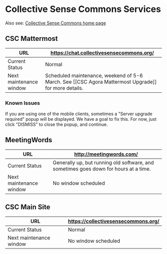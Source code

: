 # Collective Sense Commons Services

Also see: [Collective Sense Commons home page](https://collectivesensecommons.org/)

## CSC Mattermost

| URL                     | <https://chat.collectivesensecommons.org/>                   |
| ----------------------- | ------------------------------------------------------------ |
| Current Status          | Normal                                                       |
| Next maintenance window | Scheduled maintenance, weekend of 5-6 March. See [[CSC Agora Mattermost Upgrade]] for more details. |

### Known Issues

If you are using one of the mobile clients, sometimes a "Server upgrade required" popup will be displayed.  We have a goal to fix this. For now, just click "DISMISS" to close the popup, and continue.

## MeetingWords

| URL                     | <http://meetingwords.com/> |
| ----------------------- | ------------------------ |
| Current Status          | Generally up, but running old software, and sometimes goes down for hours at a time. |
| Next maintenance window | No window scheduled |

## CSC Main Site

| URL                     | <https://collectivesensecommons.org/> |
| ----------------------- | ----------------------------------- |
| Current Status          | Normal                              |
| Next maintenance window | No window scheduled                 |
